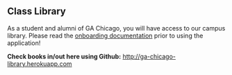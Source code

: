 ## Class Library
As a student and alumni of GA Chicago, you will have access to our campus library. Please read the <a href="https://github.com/ga-students/WDI_Chi_Darth_Vader/blob/master/Onboarding/GAChicagoLibraryOnboarding.pdf">onboarding documentation</a> prior to using the application!

**Check books in/out here using Github:**
http://ga-chicago-library.herokuapp.com
